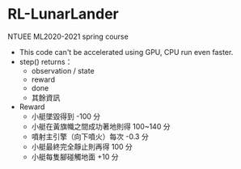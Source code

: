 # RL-LunarLander
NTUEE ML2020-2021 spring course 
- This code can't be accelerated using GPU, CPU run even faster.
- step() returns：
    - observation / state
    - reward
    - done
    - 其餘資訊
- Reward
    - 小艇墜毀得到 -100 分
    - 小艇在黃旗幟之間成功著地則得 100~140 分
    - 噴射主引擎（向下噴火）每次 -0.3 分
    - 小艇最終完全靜止則再得 100 分
    - 小艇每隻腳碰觸地面 +10 分